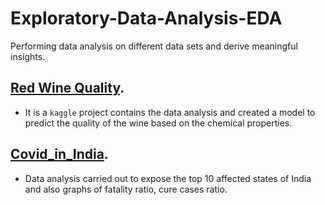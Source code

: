 # Exploratory-Data-Analysis-EDA
Performing data analysis on different data sets and derive meaningful insights.

## [Red Wine Quality](https://www.kaggle.com/raghuvarmay/wine-quality).
- It is a `kaggle` project contains the data analysis and created a model to predict the quality of the wine based on the chemical properties. 

## [Covid_in_India](kaggle.com/raghuvarmay/covid-data).
- Data analysis carried out to expose the top 10 affected states of India and also graphs of fatality ratio, cure cases ratio.  




